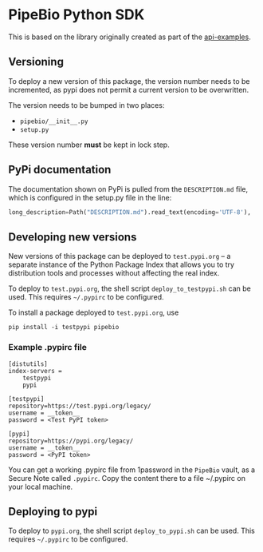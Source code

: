 # PipeBio Python SDK

This is based on the library originally created as part of the [api-examples](https://github.com/pipebio/api-examples).

## Versioning
To deploy a new version of this package, the version number needs to be incremented, as pypi does not permit a current version to be overwritten.

The version needs to be bumped in two places:

* `pipebio/__init__.py`
* `setup.py`

These version number **must** be kept in lock step.

## PyPi documentation
The documentation shown on PyPi is pulled from the `DESCRIPTION.md` file, which is configured in the setup.py file in the line:
```python
long_description=Path("DESCRIPTION.md").read_text(encoding='UTF-8'),
```

## Developing new versions
New versions of this package can be deployed to `test.pypi.org` – a separate instance of the Python Package Index that allows you to try distribution tools and processes without affecting the real index.

To deploy to `test.pypi.org`, the shell script `deploy_to_testpypi.sh` can be used. This requires `~/.pypirc` to be configured. 

To install a package deployed to `test.pypi.org`, use 
```shell
pip install -i testpypi pipebio
```

### Example .pypirc file
```
[distutils]
index-servers =
    testpypi
    pypi

[testpypi]
repository=https://test.pypi.org/legacy/
username = __token__
password = <Test PyPI token>

[pypi]
repository=https://pypi.org/legacy/
username = __token__
password = <PyPI token>
```

You can get a working .pypirc file from 1password in the `PipeBio` vault, as a Secure Note called `.pypirc`.
Copy the content there to a file ~/.pypirc on your local machine.

## Deploying to pypi
To deploy to `pypi.org`, the shell script `deploy_to_pypi.sh` can be used. This requires `~/.pypirc` to be configured.
